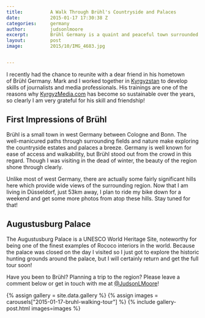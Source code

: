 ```yaml
---
title:			A Walk Through Brühl's Countryside and Palaces
date:			2015-01-17 17:30:38 Z
categories:		germany
author:			judsonlmoore
excerpt:		Brühl Germany is a quaint and peaceful town surrounded by palaces, historic estates and wonderful walking paths. Join me on my walk through Brühl!
layout:			post
image:			2015/10/IMG_4683.jpg


---
```


I recently had the chance to reunite with a dear friend in his hometown of Brühl Germany. Mark and I worked together in [Kyrgyzstan](https://www.judsonlmoore.com/kyrgyzstan/) to develop skills of journalists and media professionals. His trainings are one of the reasons why [KyrgyzMedia.com](http://KyrgyzMedia.com) has become so sustainable over the years, so clearly I am very grateful for his skill and friendship!

## First Impressions of Brühl

Brühl is a small town in west Germany between Cologne and Bonn. The well-manicured paths through surrounding fields and nature make exploring the countryside estates and palaces a breeze. Germany is well known for ease of access and walkability, but Brühl stood out from the crowd in this regard. Though I was visiting in the dead of winter, the beauty of the region shone through clearly.

Unlike most of west Germany, there are actually some fairly significant hills here which provide wide views of the surrounding region. Now that I am living in Düsseldorf, just 53km away, I plan to ride my bike down for a weekend and get some more photos from atop these hills. Stay tuned for that!

## Augustusburg Palace

The Augustusburg Palace is a UNESCO World Heritage Site, noteworthy for being one of the finest examples of Rococo interiors in the world. Because the palace was closed on the day I visited so I just got to explore the historic hunting grounds around the palace, but I will certainly return and get the full tour soon!

Have you been to Brühl? Planning a trip to the region? Please leave a comment below or get in touch with me at [@JudsonLMoore](http://twitter.com/judsonlmoore)!

{% assign gallery = site.data.gallery %}
{% assign images = carousels["2015-01-17-bruhl-walking-tour"] %}
{% include gallery-post.html images=images %}
